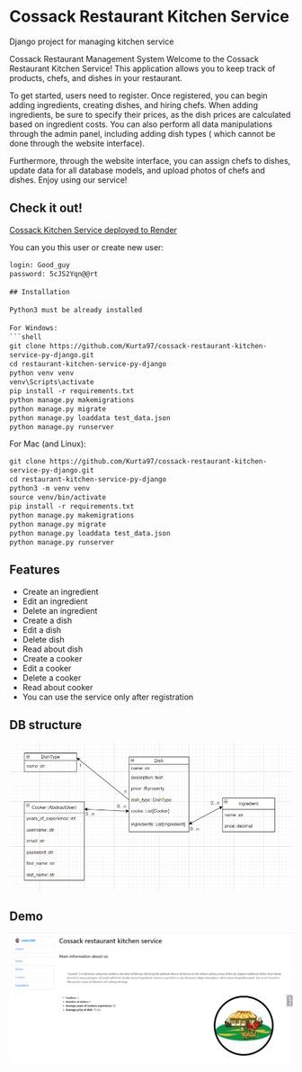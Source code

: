 # Cossack Restaurant Kitchen Service


Django project for managing kitchen service

Cossack Restaurant Management System
Welcome to the Cossack Restaurant Kitchen Service! 
This application allows you to keep track of products, chefs,
and dishes in your restaurant. 

To get started, users need to register.
Once registered, you can begin adding ingredients,
creating dishes, and hiring chefs. 
When adding ingredients, be sure to specify their prices,
as the dish prices are calculated based on ingredient costs. 
You can also perform all data manipulations through the admin panel,
including adding dish types (
which cannot be done through the website interface).

Furthermore, through the website interface, you can assign chefs to dishes, 
update data for all database models, and upload photos of chefs and dishes. 
Enjoy using our service!

## Check it out!

[Cossack Kitchen Service deployed to Render](https://cossack-restaurant-kitchen-service.onrender.com/)

You can you this user or create new user:
```
login: Good_guy
password: 5cJS2Yqn@@rt

## Installation

Python3 must be already installed

For Windows:
```shell
git clone https://github.com/Kurta97/cossack-restaurant-kitchen-service-py-django.git
cd restaurant-kitchen-service-py-django
python venv venv
venv\Scripts\activate
pip install -r requirements.txt
python manage.py makemigrations
python manage.py migrate
python manage.py loaddata test_data.json
python manage.py runserver
```
For Mac (and Linux):
```shell
git clone https://github.com/Kurta97/cossack-restaurant-kitchen-service-py-django.git
cd restaurant-kitchen-service-py-django
python3 -m venv venv
source venv/bin/activate
pip install -r requirements.txt
python manage.py makemigrations
python manage.py migrate
python manage.py loaddata test_data.json
python manage.py runserver
```

## Features

- Create an ingredient
- Edit an ingredient
- Delete an ingredient
- Create a dish
- Edit a dish
- Delete dish
- Read about dish
- Create a cooker
- Edit a cooker
- Delete a cooker
- Read about cooker
- You can use the service only after registration


## DB structure
![Db structure](db_structure.png)

## Demo
![Website interface](demo.png)
